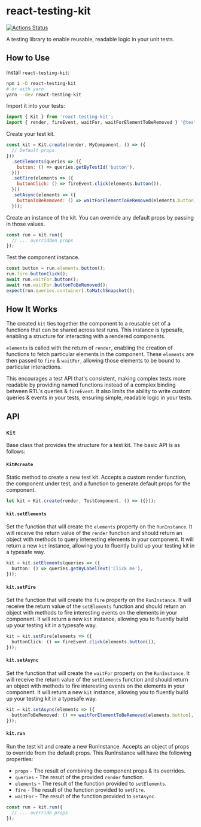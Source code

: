# react-testing-kit

[![Actions Status](https://github.com/mAAdhaTTah/react-testing-kit/workflows/Run%20tests/badge.svg)](https://github.com/mAAdhaTTah/react-testing-kit/actions)

A testing library to enable reusable, readable logic in your unit tests.

## How to Use

Install `react-testing-kit`:

```bash
npm i -D react-testing-kit
# or with yarn
yarn --dev react-testing-kit
```

Import it into your tests:

```js
import { Kit } from 'react-testing-kit';
import { render, fireEvent, waitFor, waitForElementToBeRemoved } '@testing-library/react';
```

Create your test kit.

```js
const kit = Kit.create(render, MyComponent, () => ({
  // Default props
}))
  .setElements(queries => ({
    button: () => queries.getByTestId('button'),
  }))
  .setFire(elements => ({
    buttonClick: () => fireEvent.click(elements.button()),
  }))
  .setAsync(elements => ({
    buttonToBeRemoved: () => waitForElementToBeRemoved(elements.button),
  }));
```

Create an instance of the kit. You can override any default props by passing in those values.

```js
const run = kit.run({
  // ... overridden props
});
```

Test the component instance.

```js
const button = run.elements.button();
run.fire.buttonClick();
await run.waitFor.button();
await run.waitFor.buttonToBeRemoved();
expect(run.queries.container).toMatchSnapshot();
```

## How It Works

The created `kit` ties together the component to a reusable set of a functions that can be shared across test runs. This instance is typesafe, enabling a structure for interacting with a rendered components.

`elements` is called with the return of `render`, enabling the creation of functions to fetch particular elements in the component. These `elements` are then passed to `fire` & `waitFor`, allowing those elements to be bound to particular interactions.

This encourages a test API that's consistent, making complex tests more readable by providing named functions instead of a complex binding between RTL's queries & `fireEvent`. It also limits the ability to write custom queries & events in your tests, ensuring simple, readable logic in your tests.

## API

### `Kit`

Base class that provides the structure for a test kit. The basic API is as follows:

#### `Kit#create`

Static method to create a new test kit. Accepts a custom render function, the component under test, and a function to generate default props for the component.

```ts
let kit = Kit.create(render, TestComponent, () => ({}));
```

#### `kit.setElements`

Set the function that will create the `elements` property on the `RunInstance`. It will receive the return value of the `render` function and should return an object with methods to query interesting elements in your component. It will return a new `kit` instance, allowing you to fluently build up your testing kit in a typesafe way.

```ts
kit = kit.setElements(queries => ({
  button: () => queries.getByLabelText('Click me'),
}));
```

#### `kit.setFire`

Set the function that will create the `fire` property on the `RunInstance`. It will receive the return value of the `setElements` function and should return an object with methods to fire interesting events on the elements in your component. It will return a new `kit` instance, allowing you to fluently build up your testing kit in a typesafe way.

```ts
kit = kit.setFire(elements => ({
  buttonClick: () => fireEvent.click(elements.button()),
}));
```

#### `kit.setAsync`

Set the function that will create the `waitFor` property on the `RunInstance`. It will receive the return value of the `setElements` function and should return an object with methods to fire interesting events on the elements in your component. It will return a new `kit` instance, allowing you to fluently build up your testing kit in a typesafe way.

```ts
kit = kit.setAsync(elements => ({
  buttonToBeRemoved: () => waitForElementToBeRemoved(elements.button),
}));
```

#### `kit.run`

Run the test kit and create a new RunInstance. Accepts an object of props to override from the default props. This RunInstance will have the following properties:

- `props` - The result of combining the component props & its overrides.
- `queries` - The result of the provided `render` function.
- `elements` - The result of the function provided to `setElements`.
- `fire` - The result of the function provided to `setFire`.
- `waitFor` - The result of the function provided to `setAsync`.

```ts
const run = kit.run({
  // ... override props
});
```

